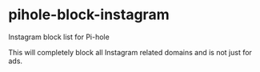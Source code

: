 # pihole-block-instagram
Instagram block list for Pi-hole

This will completely block all Instagram related domains and is not just for ads. 

